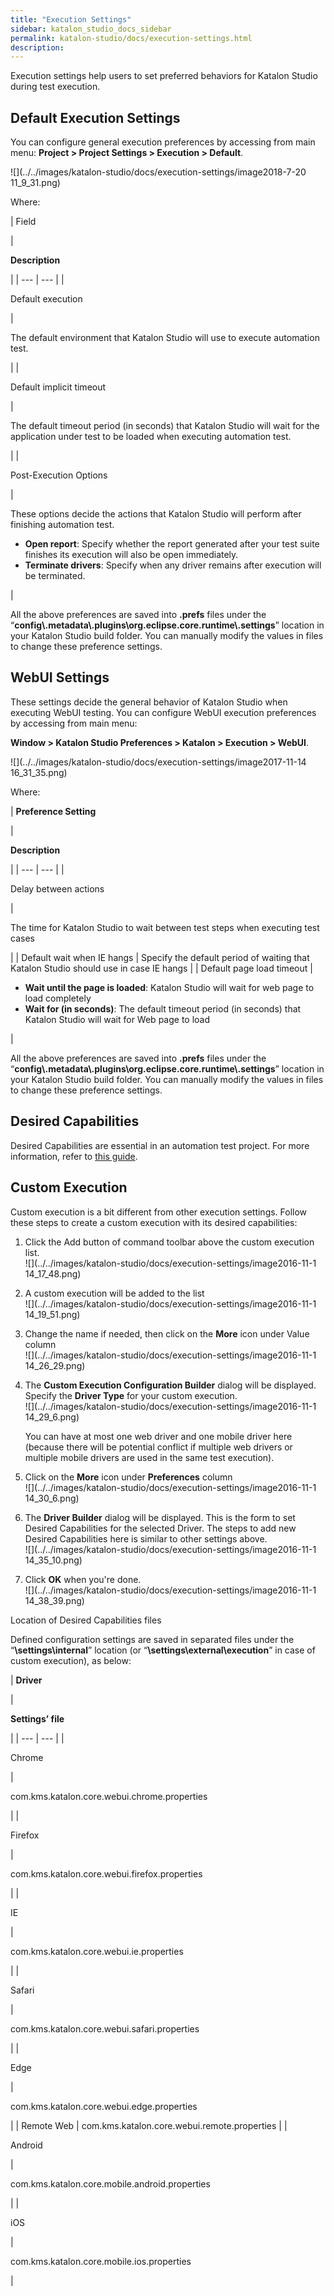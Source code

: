 ```yaml
---
title: "Execution Settings" 
sidebar: katalon_studio_docs_sidebar
permalink: katalon-studio/docs/execution-settings.html 
description: 
---
```

Execution settings help users to set preferred behaviors for Katalon Studio during test execution. 

Default Execution Settings
--------------------------

You can configure general execution preferences by accessing from main menu: **Project > Project Settings > Execution > Default**.

![](../../images/katalon-studio/docs/execution-settings/image2018-7-20 11_9_31.png)

Where:

| 
Field

 | 

**Description**

 |
| --- | --- |
| 

Default execution

 | 

The default environment that Katalon Studio will use to execute automation test.

 |
| 

Default implicit timeout

 | 

The default timeout period (in seconds) that Katalon Studio will wait for the application under test to be loaded when executing automation test.

 |
| 

Post-Execution Options

 | 

These options decide the actions that Katalon Studio will perform after finishing automation test.

*   **Open report**: Specify whether the report generated after your test suite finishes its execution will also be open immediately.
*   **Terminate drivers**: Specify when any driver remains after execution will be terminated.

 |

All the above preferences are saved into **.prefs** files under the “**config\\.metadata\\.plugins\\org.eclipse.core.runtime\\.settings**” location in your Katalon Studio build folder. You can manually modify the values in files to change these preference settings.

WebUI Settings
--------------

These settings decide the general behavior of Katalon Studio when executing WebUI testing. You can configure WebUI execution preferences by accessing from main menu: 

**Window > Katalon Studio Preferences > Katalon > Execution > WebUI**.

![](../../images/katalon-studio/docs/execution-settings/image2017-11-14 16_31_35.png)

Where:

| 
**Preference Setting**

 | 

**Description**

 |
| --- | --- |
| 

Delay between actions

 | 

The time for Katalon Studio to wait between test steps when executing test cases

 |
| Default wait when IE hangs | Specify the default period of waiting that Katalon Studio should use in case IE hangs |
| Default page load timeout | 

*   **Wait until the page is loaded**: Katalon Studio will wait for web page to load completely
*   **Wait for (in seconds)**: The default timeout period (in seconds) that Katalon Studio will wait for Web page to load

 |

All the above preferences are saved into **.prefs** files under the “**config\\.metadata\\.plugins\\org.eclipse.core.runtime\\.settings**” location in your Katalon Studio build folder. You can manually modify the values in files to change these preference settings.

Desired Capabilities 
---------------------

Desired Capabilities are essential in an automation test project. For more information, refer to [this guide](https://docs.katalon.com/x/ywbR). 

Custom Execution
----------------

Custom execution is a bit different from other execution settings. Follow these steps to create a custom execution with its desired capabilities:

1.  Click the Add button of command toolbar above the custom execution list.  
    ![](../../images/katalon-studio/docs/execution-settings/image2016-11-1 14_17_48.png)
2.  A custom execution will be added to the list  
    ![](../../images/katalon-studio/docs/execution-settings/image2016-11-1 14_19_51.png)
3.  Change the name if needed, then click on the **More** icon under Value column  
    ![](../../images/katalon-studio/docs/execution-settings/image2016-11-1 14_26_29.png)
4.  The **Custom Execution Configuration Builder** dialog will be displayed. Specify the **Driver Type** for your custom execution.   
    ![](../../images/katalon-studio/docs/execution-settings/image2016-11-1 14_29_6.png)
    
    You can have at most one web driver and one mobile driver here (because there will be potential conflict if multiple web drivers or multiple mobile drivers are used in the same test execution).
    
5.  Click on the **More** icon under **Preferences** column  
    ![](../../images/katalon-studio/docs/execution-settings/image2016-11-1 14_30_6.png)
6.  The **Driver Builder** dialog will be displayed. This is the form to set Desired Capabilities for the selected Driver. The steps to add new Desired Capabilities here is similar to other settings above.  
    ![](../../images/katalon-studio/docs/execution-settings/image2016-11-1 14_35_10.png)
7.  Click **OK** when you're done.  
    ![](../../images/katalon-studio/docs/execution-settings/image2016-11-1 14_38_39.png)

Location of Desired Capabilities files

Defined configuration settings are saved in separated files under the “**<your test project location>\\settings\\internal**” location (or “**<your test project location>\\settings\\external\\execution**” in case of custom execution), as below:

| 
**Driver**

 | 

**Settings’ file**

 |
| --- | --- |
| 

Chrome

 | 

com.kms.katalon.core.webui.chrome.properties

 |
| 

Firefox

 | 

com.kms.katalon.core.webui.firefox.properties

 |
| 

IE

 | 

com.kms.katalon.core.webui.ie.properties

 |
| 

Safari

 | 

com.kms.katalon.core.webui.safari.properties

 |
| 

Edge

 | 

com.kms.katalon.core.webui.edge.properties

 |
| Remote Web | com.kms.katalon.core.webui.remote.properties |
| 

Android

 | 

com.kms.katalon.core.mobile.android.properties

 |
| 

iOS

 | 

com.kms.katalon.core.mobile.ios.properties

 |